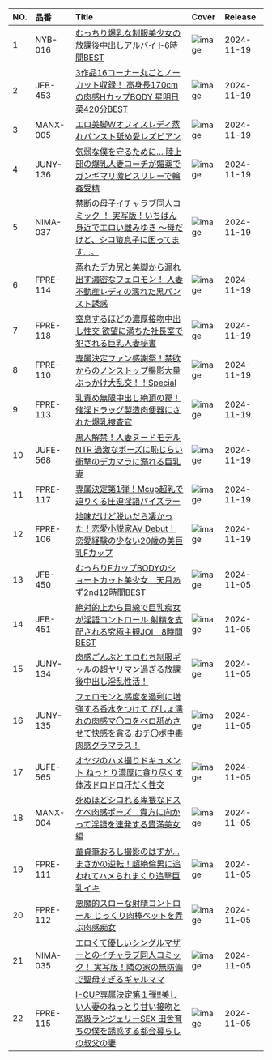 |NO.|品番|Title|Cover|Release|
|:---|:---|:---|:---|:---|
1|NYB-016|[むっちり爆乳な制服美少女の放課後中出しアルバイト6時間BEST](https://www.avmoive.top/index.php/archives/38297/)|![image](https://cdn.up-timely.com/image/12/content/76452/cSh6Lwh23OKdwq8LNEMsOSPmVVWflijvTQmLqsSD.jpg)|2024-11-19
2|JFB-453|[3作品16コーナー丸ごとノーカット収録！ 高身長170cmの肉感HカップBODY 星明日菜420分BEST](https://www.avmoive.top/index.php/archives/38296/)|![image](https://cdn.up-timely.com/image/12/content/76454/3ilxDqop1bgDWy2pTwQ9WP2j2wRU9mHQMpeWwCtq.jpg)|2024-11-19
3|MANX-005|[エロ美脚Wオフィスレディ蒸れパンスト舐め愛レズビアン](https://www.avmoive.top/index.php/archives/38295/)|![image](https://cdn.up-timely.com/image/12/content/76459/4o7AwSEuLgfejSoKphzA6jvWEI00nRJMHFaYj2h3.jpg)|2024-11-19
4|JUNY-136|[気弱な僕を守るために… 陸上部の爆乳人妻コーチが媚薬でガンギマリ激ピスリレーで輪姦受精](https://www.avmoive.top/index.php/archives/38294/)|![image](https://cdn.up-timely.com/image/12/content/76457/yXlUKDyAwBkz0DhPs0KT55WgPu6by9hWppESFHQB.jpg)|2024-11-19
5|NIMA-037|[禁断の母子イチャラブ同人コミック ！ 実写版！いちばん身近でエロい雌みゆき ～母だけど、シコ猿息子に困ってます…。](https://www.avmoive.top/index.php/archives/38293/)|![image](https://cdn.up-timely.com/image/12/content/76460/cQtpDA3iTdz6xbzwfDXsCcFrBLNyhxC4AzasRCqU.jpg)|2024-11-19
6|FPRE-114|[蒸れたデカ尻と美脚から漏れ出す濃密なフェロモン！ 人妻不動産レディの濡れた黒パンスト誘惑](https://www.avmoive.top/index.php/archives/38292/)|![image](https://cdn.up-timely.com/image/12/content/76462/wbyb9QRYr3k3heuZqxDlMXsrU2vKFCak9lGQo8NF.jpg)|2024-11-19
7|FPRE-118|[窒息するほどの濃厚接吻中出し性交 欲望に満ちた社長室で犯される巨乳人妻秘書](https://www.avmoive.top/index.php/archives/38291/)|![image](https://cdn.up-timely.com/image/12/content/76461/ADKmF6YrITf81FcCpOV59P73nkEivSdunj5cKXhb.jpg)|2024-11-19
8|FPRE-110|[専属決定ファン感謝祭！禁欲からのノンストップ撮影大量ぶっかけ大乱交！！Special](https://www.avmoive.top/index.php/archives/38290/)|![image](https://cdn.up-timely.com/image/12/content/76463/eAETwVdVvrr051mXfvVVkTFzgd0bmLgtV1G2w2eG.jpg)|2024-11-19
9|FPRE-113|[乳責め無限中出し絶頂の罠！ 催淫ドラッグ製造肉便器にされた爆乳捜査官](https://www.avmoive.top/index.php/archives/38289/)|![image](https://cdn.up-timely.com/image/12/content/76456/JPJe42EnaD3rJLCBtT2TEgmWPKTPtn3lGmCRmHEX.jpg)|2024-11-19
10|JUFE-568|[黒人解禁！人妻ヌードモデルNTR 過激なポーズに恥じらい衝撃のデカマラに溺れる巨乳妻](https://www.avmoive.top/index.php/archives/38288/)|![image](https://cdn.up-timely.com/image/12/content/76455/5f91U3RdpWjAEefzlIUJgMekIlBZZhshGgftzKfA.jpg)|2024-11-19
11|FPRE-117|[専属決定第1弾！Mcup超乳で迫りくる圧迫淫語パイズラー](https://www.avmoive.top/index.php/archives/38287/)|![image](https://cdn.up-timely.com/image/12/content/76458/G1GSDmVeIkqwNKKLKMhGg9JPZdrezTb2WzfDN7dN.jpg)|2024-11-19
12|FPRE-106|[地味だけど脱いだら凄かった！恋愛小説家AV Debut！恋愛経験の少ない20歳の美巨乳Fカップ](https://www.avmoive.top/index.php/archives/38286/)|![image](https://cdn.up-timely.com/image/12/content/76453/Zj5bM4lUIGDdI1i2jQQx3CmB97pcvYo9Ob7ALjn8.jpg)|2024-11-19
13|JFB-450|[むっちりFカップBODYのショートカット美少女　天月あず2nd12時間BEST](https://www.avmoive.top/index.php/archives/38307/)|![image](https://cdn.up-timely.com/image/12/content/76193/baKr9PVRkelEl69mfkJQM7ssDgcOIhlB67L4HqHP.jpg)|2024-11-05
14|JFB-451|[絶対的上から目線で巨乳痴女が淫語コントロール 射精を支配される究極主観JOI　8時間BEST](https://www.avmoive.top/index.php/archives/38306/)|![image](https://cdn.up-timely.com/image/12/content/76194/FC04FMd0pisCMXKZiXwQGxZXNbiEuxQWTkrQh2sG.jpg)|2024-11-05
15|JUNY-134|[肉感ごんぶとエロむち制服ギャルの超ヤリマン過ぎる放課後中出し淫乱性活！](https://www.avmoive.top/index.php/archives/38305/)|![image](https://cdn.up-timely.com/image/12/content/76191/rRwyc9eeLOZtweXPX4ynWuKpzMpoa0Bml5f1UNZo.jpg)|2024-11-05
16|JUNY-135|[フェロモンと感度を過剰に増強する香水をつけて びしょ濡れの肉感マ〇コをベロ舐めさせて快感を貪る おチ〇ポ中毒 肉感グラマラス！](https://www.avmoive.top/index.php/archives/38304/)|![image](https://cdn.up-timely.com/image/12/content/76189/nbT5TeYKqTFFNmkvi2pVQWCvfAlPeDrokvuVZWBp.jpg)|2024-11-05
17|JUFE-565|[オヤジのハメ撮りドキュメント ねっとり濃厚に貪り尽くす体液ドロドロ汗だく性交](https://www.avmoive.top/index.php/archives/38303/)|![image](https://cdn.up-timely.com/image/12/content/76188/nxBtcF4TjCluEdDwKWJmbAUY3wiu5Wbrs1fGErZo.jpg)|2024-11-05
18|MANX-004|[死ぬほどシコれる卑猥なドスケベ肉感ポーズ　貴方に向かって淫語を連発する豊満美女編](https://www.avmoive.top/index.php/archives/38302/)|![image](https://cdn.up-timely.com/image/12/content/76190/krb1N8vswONNV1StXJj9OvpIv33OUxTuSD5Fg8kl.jpg)|2024-11-05
19|FPRE-111|[童貞筆おろし撮影のはずが…まさかの逆転！超絶倫男に追われてハメられまくり追撃巨乳イキ](https://www.avmoive.top/index.php/archives/38301/)|![image](https://cdn.up-timely.com/image/12/content/76192/YsENVB3xPsOJRQnJfJSB4ZETbkOnzpYd6T80tjQG.jpg)|2024-11-05
20|FPRE-112|[悪魔的スローな射精コントロール じっくり肉棒ペットを弄ぶ肉感痴女](https://www.avmoive.top/index.php/archives/38300/)|![image](https://cdn.up-timely.com/image/12/content/76197/xvt64dGEV3VtrLCUyau2FZDOTnGy1S1V7tXHDpsg.jpg)|2024-11-05
21|NIMA-035|[エロくて優しいシングルマザーとのイチャラブ同人コミック！ 実写版！隣の家の無防備で聖母すぎるギャルママ](https://www.avmoive.top/index.php/archives/38299/)|![image](https://cdn.up-timely.com/image/12/content/76195/3oelYIAOfSNYzy0i0Y970dIP7uszJdabTnVziBj5.jpg)|2024-11-05
22|FPRE-115|[I-CUP専属決定第１弾!!美しい人妻のねっとり甘い接吻と高級ランジェリーSEX 田舎育ちの僕を誘惑する都会暮らしの叔父の妻](https://www.avmoive.top/index.php/archives/38298/)|![image](https://cdn.up-timely.com/image/12/content/76196/xHKRq08i5eb3CdIYVafonb6MOtIZrJ8FGK3dH4QE.jpg)|2024-11-05